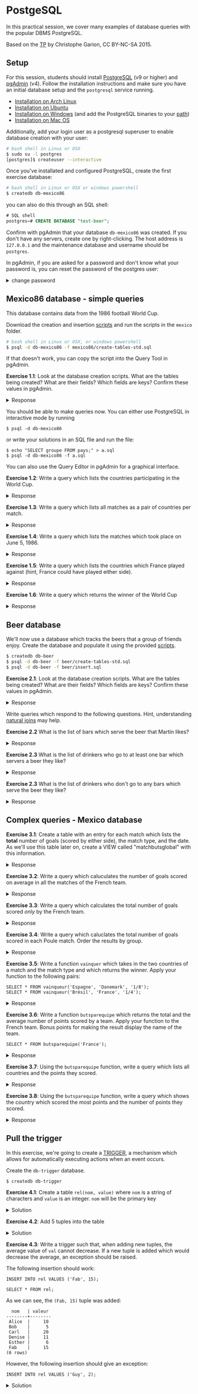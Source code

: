 # PostgeSQL

In this practical session, we cover many examples of database queries with the
popular DBMS PostgreSQL.

Based on the
[TP](https://lms.isae.fr/pluginfile.php/72351/mod_resource/content/1/labSQLFSD312.pdf)
by Christophe Garion, CC BY-NC-SA 2015.

## Setup

For this session, students should install [PostgreSQL](https://www.postgresql.org/download/) (v9 or higher) and [pgAdmin](https://www.pgadmin.org/) (v4). Follow the installation instructions and make sure you have an initial database setup and the `postgresql` service running.

+ [Installation on Arch Linux](https://wiki.archlinux.org/index.php/PostgreSQL)
+ [Installation on Ubuntu](https://www.digitalocean.com/community/tutorials/how-to-install-postgresql-on-ubuntu-20-04-quickstart)
+ [Installation on Windows](https://www.postgresqltutorial.com/install-postgresql/) (and add the PostgreSQL binaries to your [path](https://www.pcastuces.com/pratique/astuces/5334.htm))
+ [Installation on Mac OS](https://postgresapp.com/)

Additionally, add your login user as a postgresql superuser to enable database creation with your user:

```bash
# bash shell in Linux or OSX
$ sudo su -l postgres
[postgres]$ createuser --interactive
```

Once you've installated and configured PostgreSQL, create the first exercise database:

```bash
# bash shell in Linux or OSX or windows powershell
$ createdb db-mexico86
```

you can also do this through an SQL shell:

```sql
# SQL shell
postgres=# CREATE DATABASE "test-beer";
```

Confirm with pgAdmin that your database `db-mexico86` was created. If you don't
have any servers, create one by right-clicking. The host address is `127.0.0.1`
and the maintenance database and username should be `postgres`.

In pgAdmin, if you are asked for a password and don't know what your password
is, you can reset the password of the postgres user:

<details><summary>change password</summary>

```sql
postgres=# ALTER USER postgres WITH PASSWORD "newpassword";
```

</details>

## Mexico86 database - simple queries

This database contains data from the 1986 football World Cup. 

Download the creation and insertion [scripts](https://github.com/SupaeroDataScience/OBD/tree/master/scripts) and run the scripts in the `mexico` folder.

```bash
# bash shell in Linux or OSX, or windows powershell
$ psql -d db-mexico86 -f mexico86/create-tables-std.sql
```

If that doesn't work, you can copy the script into the Query Tool in pgAdmin.

**Exercise 1.1**: Look at the database creation scripts. What are the tables being created? What are their fields? Which fields are keys? Confirm these values in pgAdmin.

<details><summary>Response</summary>

Pays: (<u>nom</u>, groupe)
<br/>
Typematch: (<u>type</u>)
<br/>
Match: (<u>paysl, paysv</u>, butsl, butsv, <u>type</u>, date)

</details>

You should be able to make queries now. You can either use PostgreSQL in interactive mode by running 

```
$ psql -d db-mexico86
```

or write your solutions in an SQL file and run the file:

```
$ echo "SELECT groupe FROM pays;" > a.sql
$ psql -d db-mexico86 -f a.sql
```

You can also use the Query Editor in pgAdmin for a graphical interface.
  
**Exercise 1.2**: Write a query which lists the countries participating in the World Cup.

<details><summary>Response</summary>

```
        nom 
---------------------
Argentine
Italie
Bulgarie
Corée
Mexique
Paraguay
Belgique
Irak
URSS
Hongrie
France
Canada
Brésil
Espagne
Irlande du Nord
Algérie
Danemark
RFA
Uruguay
Écosse
Maroc
Angleterre
Pologne
Portugal
(24 rows)
```

</details>

**Exercise 1.3**: Write a query which lists all matches as a pair of countries per match.

<details><summary>Response</summary>

```
        paysl        |        paysv 
---------------------|---------------------
Bulgarie            | Italie
Argentine           | Corée
Italie              | Argentine
Corée               | Bulgarie
Corée               | Italie
Argentine           | Bulgarie
Belgique            | Mexique
Paraguay            | Irak
Mexique             | Paraguay
Irak                | Belgique
Irak                | Mexique
Paraguay            | Belgique
Canada              | France
URSS                | Hongrie
France              | URSS
Hongrie             | Canada
URSS                | Canada
Hongrie             | France
Espagne             | Brésil
Algérie             | Irlande du Nord
Brésil              | Algérie
Irlande du Nord     | Espagne
Irlande du Nord     | Brésil
Algérie             | Espagne
Uruguay             | RFA
Écosse              | Danemark
Danemark            | Uruguay
RFA                 | Écosse
Écosse              | Uruguay
Danemark            | RFA
Maroc               | Pologne
Portugal            | Angleterre
Angleterre          | Maroc
Pologne             | Portugal
Angleterre          | Pologne
Maroc               | Portugal
Brésil              | Pologne
France              | Italie
Maroc               | RFA
Mexique             | Bulgarie
Argentine           | Uruguay
Angleterre          | Paraguay
URSS                | Belgique
Espagne             | Danemark
Brésil              | France
RFA                 | Mexique
Argentine           | Angleterre
Belgique            | Espagne
France              | RFA
Argentine           | Belgique
RFA                 | Argentine
(51 rows)
```

</details>

**Exercise 1.4**: Write a query which lists the matches which took place on June 5, 1986.

<details><summary>Response</summary>

```
        paysl        |   paysv
---------------------|-----------
Italie              | Argentine
Corée               | Bulgarie
France              | URSS
(3 rows)
```

</details>

**Exercise 1.5**: Write a query which lists the countries which France played against (hint, France could have played either side).

<details><summary>Response</summary>

```
pays
---------
Brésil
Canada
Hongrie
Italie
RFA
URSS
(6 rows)
```

</details>

**Exercise 1.6**: Write a query which returns the winner of the World Cup

<details><summary>Response</summary>

```
pays
-----------
Argentine
(1 row)
```

</details>

## Beer database

We'll now use a database which tracks the beers that a group of friends enjoy. Create the database and populate it using the provided [scripts](https://github.com/SupaeroDataScience/OBD/tree/master/scripts).

```bash
$ createdb db-beer
$ psql -d db-beer -f beer/create-tables-std.sql
$ psql -d db-beer -f beer/insert.sql
```

**Exercise 2.1**: Look at the database creation scripts. What are the tables being created? What are their fields? Which fields are keys? Confirm these values in pgAdmin.

<details><summary>Response</summary>

Frequente: (<u>buveur, bar</u>)
<br/>
Sert: (<u>bar, biere</u>)
<br/>
Aime: (<u>buveur, biere</u>)

</details>

Write queries which respond to the following questions. Hint, understanding [natural joins](https://sql.sh/cours/jointures/natural-join) may help.

**Exercise 2.2** What is the list of bars which serve the beer that Martin likes?

<details><summary>Response</summary>

```
        bar 
-------------------
 Ancienne Belgique
 La Tireuse
 Le Filochard
(3 rows)
```

</details>

**Exercise 2.3** What is the list of drinkers who go to at least one bar which servers a beer they like?

<details><summary>Response</summary>

```
 buveur 
--------
 Bob
 David
 Emilie
 Martin
(4 rows)
```

</details>

**Exercise 2.3** What is the list of drinkers who don't go to any bars which serve the beer they like?

<details><summary>Response</summary>

```
 buveur 
--------
 Cecile
 Alice
(2 rows)
```

</details>

## Complex queries - Mexico database

**Exercise 3.1**: Create a table with an entry for each match which lists the **total** number of goals (scored by either side), the match type, and the date. As we'll use this table later on, create a VIEW called "matchbutsglobal" with this information.

<details><summary>Response</summary>

```
        paysl        |        paysv        | buts |  type  |    date 
---------------------+---------------------+------+--------+------------
 URSS                | Belgique            |    7 | 1/8    | 1986-06-15
 France              | Italie              |    2 | 1/8    | 1986-06-17
 Maroc               | Pologne             |    0 | Poule  | 1986-06-02
 RFA                 | Argentine           |    5 | Finale | 1986-06-29
 Brésil              | France              |    2 | 1/4    | 1986-06-21
 Italie              | Argentine           |    2 | Poule  | 1986-06-05
 Maroc               | Portugal            |    4 | Poule  | 1986-06-11
 Brésil              | Algérie             |    1 | Poule  | 1986-06-06
 Paraguay            | Belgique            |    4 | Poule  | 1986-06-11
 Hongrie             | France              |    3 | Poule  | 1986-06-09
 Irak                | Belgique            |    3 | Poule  | 1986-06-08
 Danemark            | RFA                 |    2 | Poule  | 1986-06-13
 Irlande du Nord     | Espagne             |    3 | Poule  | 1986-06-07
 Algérie             | Irlande du Nord     |    2 | Poule  | 1986-06-03
 RFA                 | Mexique             |    0 | 1/4    | 1986-06-21
 URSS                | Hongrie             |    6 | Poule  | 1986-06-02
 Mexique             | Paraguay            |    2 | Poule  | 1986-06-07
 Belgique            | Espagne             |    2 | 1/4    | 1986-06-22
 Irak                | Mexique             |    1 | Poule  | 1986-06-11
 Espagne             | Brésil              |    1 | Poule  | 1986-06-01
 Angleterre          | Maroc               |    0 | Poule  | 1986-06-06
 Irlande du Nord     | Brésil              |    2 | Poule  | 1986-06-12
 Maroc               | RFA                 |    1 | 1/8    | 1986-06-17
 Belgique            | Mexique             |    3 | Poule  | 1986-06-03
 Bulgarie            | Italie              |    2 | Poule  | 1986-05-31
 Écosse              | Uruguay             |    0 | Poule  | 1986-06-13
 Algérie             | Espagne             |    3 | Poule  | 1986-06-12
 Argentine           | Belgique            |    2 | 1/2    | 1986-06-25
 Brésil              | Pologne             |    4 | 1/8    | 1986-06-16
 Danemark            | Uruguay             |    7 | Poule  | 1986-06-08
 Corée               | Italie              |    5 | Poule  | 1986-06-10
 Canada              | France              |    1 | Poule  | 1986-06-01
 Argentine           | Uruguay             |    1 | 1/8    | 1986-06-16
 France              | RFA                 |    2 | 1/2    | 1986-06-25
 France              | URSS                |    2 | Poule  | 1986-06-05
 Uruguay             | RFA                 |    2 | Poule  | 1986-06-04
 Angleterre          | Pologne             |    3 | Poule  | 1986-06-11
 Portugal            | Angleterre          |    1 | Poule  | 1986-06-03
 Écosse              | Danemark            |    1 | Poule  | 1986-06-04
 Angleterre          | Paraguay            |    3 | 1/8    | 1986-06-18
 Hongrie             | Canada              |    2 | Poule  | 1986-06-06
 Argentine           | Corée               |    4 | Poule  | 1986-06-02
 Pologne             | Portugal            |    1 | Poule  | 1986-06-07
 RFA                 | Écosse              |    3 | Poule  | 1986-06-08
 Mexique             | Bulgarie            |    2 | 1/8    | 1986-06-15
 URSS                | Canada              |    2 | Poule  | 1986-06-09
 Espagne             | Danemark            |    6 | 1/8    | 1986-06-18
 Paraguay            | Irak                |    1 | Poule  | 1986-06-04
 Argentine           | Bulgarie            |    2 | Poule  | 1986-06-10
 Argentine           | Angleterre          |    3 | 1/4    | 1986-06-22
 Corée               | Bulgarie            |    2 | Poule  | 1986-06-05
(51 rows)
```

</details>

**Exercise 3.2**: Write a query which caluculates the number of goals scored on average in all the matches of the French team.

<details><summary>Response</summary>

```
    Moyenne buts
--------------------
 2.0000000000000000
(1 row)
```

</details>

**Exercise 3.3**: Write a query which calculates the total number of goals scored *only* by the French team.

<details><summary>Response</summary>

```
 buts 
------
    8
(1 row)
```

</details>

**Exercise 3.4**: Write a query which caluclates the total number of goals scored in each Poule match. Order the results by group.

<details><summary>Response</summary>

```
 groupe | sum 
--------+-----
 A      |  17
 B      |  14
 C      |  16
 D      |  12
 E      |  15
 F      |   9
(6 rows)
```

</details>

**Exercise 3.5**: Write a function `vainquer` which takes in the two countries of a match and the match type and which returns the winner. Apply your function to the following pairs:

```
SELECT * FROM vainqueur('Espagne', 'Danemark', '1/8');
SELECT * FROM vainqueur('Brésil', 'France', '1/4');
```

<details><summary>Response</summary>

```
 vainqueur 
-----------
 Espagne
(1 row)

 vainqueur 
-----------
 Match nul
(1 row)
```

</details>

**Exercise 3.6**: Write a function `butsparequipe` which returns the total and the average number of points scored by a team. Apply your function to the French team. Bonus points for making the result display the name of the team.

```
SELECT * FROM butsparequipe('France');

```

<details><summary>Response</summary>

```
  pays  | total |      moyenne 
--------+-------+--------------------
 France |     8 | 1.3333333333333333
(1 row)
```

</details>

**Exercise 3.7**: Using the `butsparequipe` function, write a query which lists all countries and the points they scored. 

<details><summary>Response</summary>

```
        pays         | total 
---------------------+-------
 Argentine           |    14
 Italie              |     5
 Bulgarie            |     2
 Corée               |     4
 Mexique             |     6
 Paraguay            |     4
 Belgique            |    10
 Irak                |     1
 URSS                |    12
 Hongrie             |     2
 France              |     8
 Canada              |     0
 Brésil              |     9
 Espagne             |    11
 Irlande du Nord     |     2
 Algérie             |     1
 Danemark            |    10
 RFA                 |     8
 Uruguay             |     2
 Écosse              |     1
 Maroc               |     3
 Angleterre          |     7
 Pologne             |     1
 Portugal            |     2
(24 rows)
```

</details>


**Exercise 3.8**: Using the `butsparequipe` function, write a query which shows the country which scored the most points and the number of points they scored.

<details><summary>Response</summary>

```
   pays    | total 
-----------+-------
 Argentine |    14
(1 row)
```

</details>

## Pull the trigger

In this exercise, we're going to create a [TRIGGER](https://sql.sh/cours/create-trigger), a mechanism which allows for automatically executing actions when an event occurs.

Create the `db-trigger` database.

```bash
$ createdb db-trigger
```

**Exercise 4.1**: Create a table `rel(nom, value)` where `nom` is a string of characters and `value` is an integer. `nom` will be the primary key

<details><summary>Solution</summary>

```
CREATE TABLE IF NOT EXISTS rel (
    nom VARCHAR(20),
    valeur INTEGER,
    PRIMARY KEY (nom)
);
```

</details>

**Exercise 4.2**: Add 5 tuples into the table

<details><summary>Solution</summary>

```
INSERT INTO rel VALUES
       ('Alice', 10),
       ('Bob', 5),
       ('Carl', 20),
       ('Denise', 11),
       ('Esther', 6);
```

</details>

**Exercise 4.3**: Write a trigger such that, when adding new tuples, the average value of `val` cannot decrease. If a new tuple is added which would decrease the average, an exception should be raised.

The following insertion should work:

```
INSERT INTO rel VALUES ('Fab', 15);

SELECT * FROM rel;
```

As we can see, the `(Fab, 15)` tuple was added:

```
  nom   | valeur 
--------+--------
 Alice  |     10
 Bob    |      5
 Carl   |     20
 Denise |     11
 Esther |      6
 Fab    |     15
(6 rows)
```


However, the following insertion should give an exception:

```
INSERT INTO rel VALUES ('Guy', 2);
```

<details><summary>Solution</summary>

```
CREATE OR REPLACE FUNCTION verifier_moyenne()
                  RETURNS trigger AS $verifier_moyenne$
    DECLARE
      moyenne FLOAT;
      nb      INTEGER;
    BEGIN
        moyenne := AVG(valeur) FROM rel;
        nb := COUNT(*) FROM rel;

        IF ((nb * moyenne + NEW.valeur) / (nb + 1)) < moyenne THEN
            RAISE EXCEPTION 'problem with insertion: valeur average is decreasing!';
        END IF;

        RETURN NEW;
    END;
$verifier_moyenne$ LANGUAGE plpgsql;

CREATE TRIGGER VerificationMoyenne
BEFORE INSERT ON rel
FOR EACH ROW
EXECUTE PROCEDURE verifier_moyenne();
```

</details>

